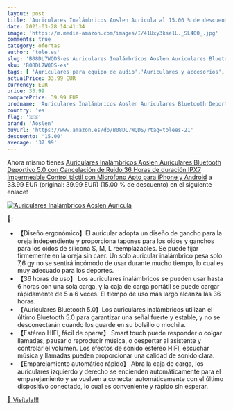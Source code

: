 ```yaml
---
layout: post
title: 'Auriculares Inalámbricos Aoslen Auricula al 15.00 % de descuento'
date: 2021-03-28 14:41:34
image: 'https://m.media-amazon.com/images/I/41Uxy3kse1L._SL400_.jpg'
comments: true
category: ofertas
author: 'tole.es'
slug: 'B08DL7WQDS-es Auriculares Inalámbricos Aoslen Auriculares Bluetooth...'
sku: 'B08DL7WQDS-es'
tags: [ 'Auriculares para equipo de audio','Auriculares y accesorios','Electrónica','android','aoslen', ]
actualPrice: 33.99 EUR
currency: EUR
price: 33.99
comparePrice: 39.99 EUR
prodname: 'Auriculares Inalámbricos Aoslen Auriculares Bluetooth Deportivo 5.0 con Cancelación de Ruido 36 Horas de duración IPX7 Impermeable Control táctil con Micrófono Apto para iPhone y Android'
country: 'es'
flag: '🇪🇸'
brand: 'Aoslen'
buyurl: 'https://www.amazon.es/dp/B08DL7WQDS/?tag=tolees-21'
descuento: '15.00'
average: '37.99'
---
```


Ahora mismo tienes [Auriculares Inalámbricos Aoslen Auriculares Bluetooth Deportivo 5.0 con Cancelación de Ruido 36 Horas de duración IPX7 Impermeable Control táctil con Micrófono Apto para iPhone y Android](https://www.amazon.es/dp/B08DL7WQDS/?tag=tolees-21) a 33.99 EUR (original: 39.99 EUR) (15.00 %  de descuento) en el siguiente enlace!

[![Auriculares Inalámbricos Aoslen Auricula](https://m.media-amazon.com/images/I/41Uxy3kse1L._SL400_.jpg)](https://www.amazon.es/dp/B08DL7WQDS/?tag=tolees-21)

🔎:

- 【Diseño ergonómico】El auricular adopta un diseño de gancho para la oreja independiente y proporciona tapones para los oídos y ganchos para los oídos de silicona S, M, L reemplazables. Se puede fijar firmemente en la oreja sin caer. Un solo auricular inalámbrico pesa solo 7,6 gy no se sentirá incómodo de usar durante mucho tiempo, lo cual es muy adecuado para los deportes.
- 【36 horas de uso】 Los auriculares inalámbricos se pueden usar hasta 6 horas con una sola carga, y la caja de carga portátil se puede cargar rápidamente de 5 a 6 veces. El tiempo de uso más largo alcanza las 36 horas.
- 【Auriculares Bluetooth 5.0】Los auriculares inalámbricos utilizan el último Bluetooth 5.0 para garantizar una señal fuerte y estable, y no se desconectarán cuando los guarde en su bolsillo o mochila.
- 【Estéreo HIFI, fácil de operar】 Smart touch puede responder o colgar llamadas, pausar o reproducir música, o despertar al asistente y controlar el volumen. Los efectos de sonido estéreo HIFI, escuchar música y llamadas pueden proporcionar una calidad de sonido clara.
- 【Emparejamiento automático rápido】 Abra la caja de carga, los auriculares izquierdo y derecho se encienden automáticamente para el emparejamiento y se vuelven a conectar automáticamente con el último dispositivo conectado, lo cual es conveniente y rápido sin esperar.

[🛒 Visítala!!!](https://www.amazon.es/dp/B08DL7WQDS/?tag=tolees-21)
